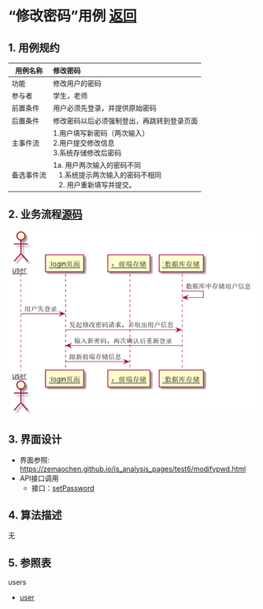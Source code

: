 # “修改密码”用例 [返回](../README.md)
## 1. 用例规约

|用例名称|修改密码|
|-------|:-------------|
|功能|修改用户的密码|
|参与者|学生，老师|
|前置条件|用户必须先登录，并提供原始密码|
|后置条件|修改密码以后必须强制登出，再跳转到登录页面|
|主事件流| 1.用户填写新密码（两次输入） <br/> 2.用户提交修改信息 <br/>3.系统存储修改后密码|
|备选事件流|1a. 用户两次输入的密码不同 <br/>&nbsp;&nbsp; 1.系统提示两次输入的密码不相同  <br/>&nbsp;&nbsp; 2. 用户重新填写并提交。 |

## 2. 业务流程[源码](../uml/修改密码.puml)
![修改密码](../images/修改密码.png)


## 3. 界面设计
- 界面参照: https://zemaochen.github.io/is_analysis_pages/test6/modifypwd.html
- API接口调用
    - 接口：[setPassword](../接口/setPassword.md)

## 4. 算法描述 
无
    
## 5. 参照表
users
- [user](../md/数据库设计.md/#user)
